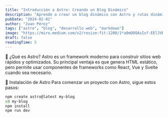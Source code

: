 ```yaml
---
title: "Introducción a Astro: Creando un Blog Dinámico"
description: "Aprende a crear un blog dinámico con Astro y rutas dinámicas."
pubDate: "2024-02-01"
author: "Juan Pérez"
tags: ["astro", "blog", "desarrollo web", "markdown"]
image: "https://miro.medium.com/v2/resize:fit:1200/1*a9mDOQAsIsf-EElJVRwNSg.jpeg"
draft: false
readingTime: 5
---
```


🌟 ¿Qué es Astro?
Astro es un framework moderno para construir sitios web rápidos y optimizados. Su principal ventaja es que genera HTML estático, pero permite usar componentes de frameworks como React, Vue y Svelte cuando sea necesario.

🚀 Instalación de Astro
Para comenzar un proyecto con Astro, sigue estos pasos:

```bash
npm create astro@latest my-blog
cd my-blog
npm install
npm run dev
